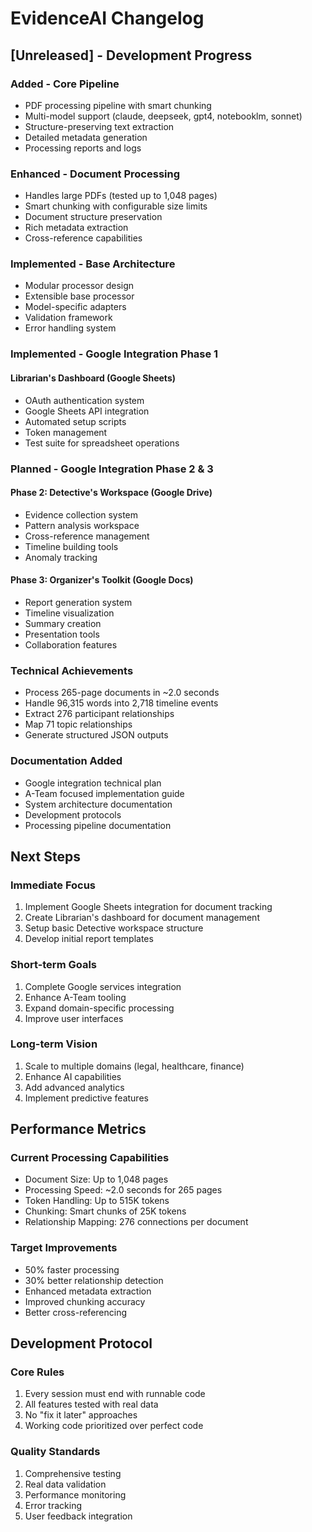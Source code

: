 # EvidenceAI Changelog

## [Unreleased] - Development Progress

### Added - Core Pipeline
- PDF processing pipeline with smart chunking
- Multi-model support (claude, deepseek, gpt4, notebooklm, sonnet)
- Structure-preserving text extraction
- Detailed metadata generation
- Processing reports and logs

### Enhanced - Document Processing
- Handles large PDFs (tested up to 1,048 pages)
- Smart chunking with configurable size limits
- Document structure preservation
- Rich metadata extraction
- Cross-reference capabilities

### Implemented - Base Architecture
- Modular processor design
- Extensible base processor
- Model-specific adapters
- Validation framework
- Error handling system

### Implemented - Google Integration Phase 1

#### Librarian's Dashboard (Google Sheets)
- OAuth authentication system
- Google Sheets API integration
- Automated setup scripts
- Token management
- Test suite for spreadsheet operations

### Planned - Google Integration Phase 2 & 3

#### Phase 2: Detective's Workspace (Google Drive)
- Evidence collection system
- Pattern analysis workspace
- Cross-reference management
- Timeline building tools
- Anomaly tracking

#### Phase 3: Organizer's Toolkit (Google Docs)
- Report generation system
- Timeline visualization
- Summary creation
- Presentation tools
- Collaboration features

### Technical Achievements
- Process 265-page documents in ~2.0 seconds
- Handle 96,315 words into 2,718 timeline events
- Extract 276 participant relationships
- Map 71 topic relationships
- Generate structured JSON outputs

### Documentation Added
- Google integration technical plan
- A-Team focused implementation guide
- System architecture documentation
- Development protocols
- Processing pipeline documentation

## Next Steps

### Immediate Focus
1. Implement Google Sheets integration for document tracking
2. Create Librarian's dashboard for document management
3. Setup basic Detective workspace structure
4. Develop initial report templates

### Short-term Goals
1. Complete Google services integration
2. Enhance A-Team tooling
3. Expand domain-specific processing
4. Improve user interfaces

### Long-term Vision
1. Scale to multiple domains (legal, healthcare, finance)
2. Enhance AI capabilities
3. Add advanced analytics
4. Implement predictive features

## Performance Metrics

### Current Processing Capabilities
- Document Size: Up to 1,048 pages
- Processing Speed: ~2.0 seconds for 265 pages
- Token Handling: Up to 515K tokens
- Chunking: Smart chunks of 25K tokens
- Relationship Mapping: 276 connections per document

### Target Improvements
- 50% faster processing
- 30% better relationship detection
- Enhanced metadata extraction
- Improved chunking accuracy
- Better cross-referencing

## Development Protocol

### Core Rules
1. Every session must end with runnable code
2. All features tested with real data
3. No "fix it later" approaches
4. Working code prioritized over perfect code

### Quality Standards
1. Comprehensive testing
2. Real data validation
3. Performance monitoring
4. Error tracking
5. User feedback integration
